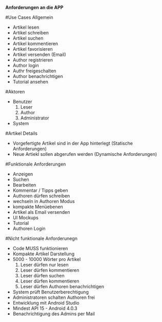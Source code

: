 **Anforderungen an die APP**

#Use Cases Allgemein
  - Artikel lesen
  - Artikel schreiben
  - Artikel suchen
  - Artikel kommentieren
  - Artikel favorisieren
  - Artikel versenden (Email)
  - Author registrieren
  - Author login
  - Authr freigeschalten
  - Author benachrichtigen
  - Tutorial ansehen

#Aktoren
  - Benutzer
    1.  Leser
    2.  Author
    3.  Administrator
  - System

#Artikel Details
  - Vorgefertigte Artikel sind in der App hinterlegt (Statische Anforderungen)
  - Neue Artiekl sollen abgerufen werden (Dynamische Anforderungen)

#Funktionale Anforderungen
  - Anzeigen
  - Suchen
  - Bearbeiten
  - Kommentar / Tipps geben
  - Authoren dürfen schreiben
  - wechseln in Authoren Modus
  - kompakte Menüebenen
  - Artikel als Email versenden
  - UI Mockups
  - Tutorial
  - Authoren Login

#Nicht funktionale Anforderunegn
  - Code MUSS funktionieren
  - Kompakte Artikel Darstellung
  - 5000 - 10000 Wörter pro Artikel
    1.  Leser dürfen nur lesen
    2.  Leser dürfen kommentieren
    3.  Leser dürfen suchen
    4.  Leser dürfen kommentieren
    5.  Leser dürfen Authoren benachrichtigen
  - System prüft Benutzerberechtigung
  - Administratoren schalten Authoren frei
  - Entwicklung mit Android Studio
  - Mindest API 15 - Android 4.0.3
  - Benachrichtigung des Admins per Mail
